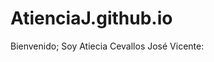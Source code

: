 # AtienciaJ.github.io
<!DOCTYPE html>
<html lang="en">
<head>
    <meta charset="UTF-8">
    <meta name="viewport" content="width=device-width, initial-scale=1.0">
</head>
<body>
    Bienvenido; Soy Atiecia Cevallos José Vicente:
    <img src="">
</body>
</html>
